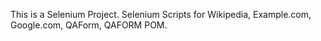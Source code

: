 This is a Selenium Project. Selenium Scripts for Wikipedia, Example.com, Google.com, QAForm, QAFORM POM.
